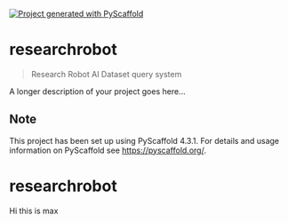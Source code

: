 <!-- These are examples of badges you might want to add to your README:
     please update the URLs accordingly

[![Built Status](https://api.cirrus-ci.com/github/<USER>/researchrobot.svg?branch=main)](https://cirrus-ci.com/github/<USER>/researchrobot)
[![ReadTheDocs](https://readthedocs.org/projects/researchrobot/badge/?version=latest)](https://researchrobot.readthedocs.io/en/stable/)
[![Coveralls](https://img.shields.io/coveralls/github/<USER>/researchrobot/main.svg)](https://coveralls.io/r/<USER>/researchrobot)
[![PyPI-Server](https://img.shields.io/pypi/v/researchrobot.svg)](https://pypi.org/project/researchrobot/)
[![Conda-Forge](https://img.shields.io/conda/vn/conda-forge/researchrobot.svg)](https://anaconda.org/conda-forge/researchrobot)
[![Monthly Downloads](https://pepy.tech/badge/researchrobot/month)](https://pepy.tech/project/researchrobot)
[![Twitter](https://img.shields.io/twitter/url/http/shields.io.svg?style=social&label=Twitter)](https://twitter.com/researchrobot)
-->

[![Project generated with PyScaffold](https://img.shields.io/badge/-PyScaffold-005CA0?logo=pyscaffold)](https://pyscaffold.org/)

# researchrobot

> Research Robot AI Dataset query system

A longer description of your project goes here...


<!-- pyscaffold-notes -->

## Note

This project has been set up using PyScaffold 4.3.1. For details and usage
information on PyScaffold see https://pyscaffold.org/.
# researchrobot

Hi this is max